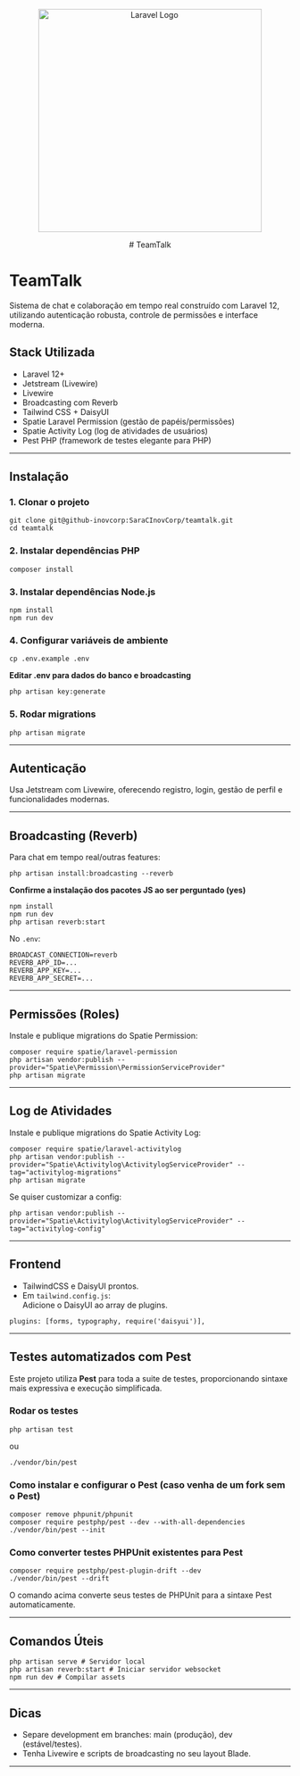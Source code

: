 <p align="center"><a href="https://laravel.com" target="_blank"><img src="https://raw.githubusercontent.com/laravel/art/master/logo-lockup/5%20SVG/2%20CMYK/1%20Full%20Color/laravel-logolockup-cmyk-red.svg" width="400" alt="Laravel Logo"></a></p>

<p align="center">
# TeamTalk
</p>

# TeamTalk

Sistema de chat e colaboração em tempo real construído com Laravel 12, utilizando autenticação robusta, controle de permissões e interface moderna.

## Stack Utilizada

- Laravel 12+
- Jetstream (Livewire)
- Livewire
- Broadcasting com Reverb
- Tailwind CSS + DaisyUI
- Spatie Laravel Permission (gestão de papéis/permissões)
- Spatie Activity Log (log de atividades de usuários)
- Pest PHP (framework de testes elegante para PHP)

---

## Instalação

### 1. Clonar o projeto

```
git clone git@github-inovcorp:SaraCInovCorp/teamtalk.git
cd teamtalk

```

### 2. Instalar dependências PHP

```
composer install
```


### 3. Instalar dependências Node.js

```
npm install
npm run dev
```


### 4. Configurar variáveis de ambiente

```
cp .env.example .env
```

**Editar .env para dados do banco e broadcasting**

```
php artisan key:generate
```


### 5. Rodar migrations

```
php artisan migrate
```

---

## Autenticação

Usa Jetstream com Livewire, oferecendo registro, login, gestão de perfil e funcionalidades modernas.

---

## Broadcasting (Reverb)

Para chat em tempo real/outras features:

```
php artisan install:broadcasting --reverb
```

**Confirme a instalação dos pacotes JS ao ser perguntado (yes)**

```
npm install
npm run dev
php artisan reverb:start
```


No `.env`:

```
BROADCAST_CONNECTION=reverb
REVERB_APP_ID=...
REVERB_APP_KEY=...
REVERB_APP_SECRET=...
```

---

## Permissões (Roles)

Instale e publique migrations do Spatie Permission:

```
composer require spatie/laravel-permission
php artisan vendor:publish --provider="Spatie\Permission\PermissionServiceProvider"
php artisan migrate
```

---

## Log de Atividades

Instale e publique migrations do Spatie Activity Log:

```
composer require spatie/laravel-activitylog
php artisan vendor:publish --provider="Spatie\Activitylog\ActivitylogServiceProvider" --tag="activitylog-migrations"
php artisan migrate
```

Se quiser customizar a config:

```
php artisan vendor:publish --provider="Spatie\Activitylog\ActivitylogServiceProvider" --tag="activitylog-config"
```

---

## Frontend

- TailwindCSS e DaisyUI prontos.
- Em `tailwind.config.js`:  
  Adicione o DaisyUI ao array de plugins.

```
plugins: [forms, typography, require('daisyui')],
```

---

## Testes automatizados com Pest

Este projeto utiliza **Pest** para toda a suite de testes, proporcionando sintaxe mais expressiva e execução simplificada.

### Rodar os testes

```
php artisan test
```

ou

```
./vendor/bin/pest
```


### Como instalar e configurar o Pest (caso venha de um fork sem o Pest)

```
composer remove phpunit/phpunit
composer require pestphp/pest --dev --with-all-dependencies
./vendor/bin/pest --init
```


### Como converter testes PHPUnit existentes para Pest

```
composer require pestphp/pest-plugin-drift --dev
./vendor/bin/pest --drift
```

O comando acima converte seus testes de PHPUnit para a sintaxe Pest automaticamente.

---

## Comandos Úteis

```
php artisan serve # Servidor local
php artisan reverb:start # Iniciar servidor websocket
npm run dev # Compilar assets
```

---

## Dicas

- Separe development em branches: main (produção), dev (estável/testes).
- Tenha Livewire e scripts de broadcasting no seu layout Blade.

---


